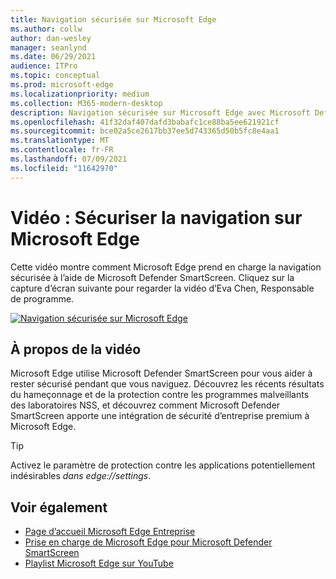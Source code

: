```yaml
---
title: Navigation sécurisée sur Microsoft Edge
ms.author: collw
author: dan-wesley
manager: seanlynd
ms.date: 06/29/2021
audience: ITPro
ms.topic: conceptual
ms.prod: microsoft-edge
ms.localizationpriority: medium
ms.collection: M365-modern-desktop
description: Navigation sécurisée sur Microsoft Edge avec Microsoft Defender SmartScreen
ms.openlocfilehash: 41f32daf407dafd3babafc1ce88ba5ee621921cf
ms.sourcegitcommit: bce02a5ce2617bb37ee5d743365d50b5fc8e4aa1
ms.translationtype: MT
ms.contentlocale: fr-FR
ms.lasthandoff: 07/09/2021
ms.locfileid: "11642970"
---
```

# <a name="video-secure-browsing-on-microsoft-edge"></a>Vidéo : Sécuriser la navigation sur Microsoft Edge

Cette vidéo montre comment Microsoft Edge prend en charge la navigation sécurisée à l’aide de Microsoft Defender SmartScreen. Cliquez sur la capture d’écran suivante pour regarder la vidéo d’Eva Chen, Responsable de programme.

[![Navigation sécurisée sur Microsoft Edge](media/microsoft-edge-video-security-smartscreen/0.png)](http://www.youtube.com/watch?v=s9kk88SkjLw "Secure browsing on Microsoft Edge")

## <a name="about-the-video"></a>À propos de la vidéo

Microsoft Edge utilise Microsoft Defender SmartScreen pour vous aider à rester sécurisé pendant que vous naviguez. Découvrez les récents résultats du hameçonnage et de la protection contre les programmes malveillants des laboratoires NSS, et découvrez comment Microsoft Defender SmartScreen apporte une intégration de sécurité d’entreprise premium à Microsoft Edge.

> [!TIP]
> Activez le paramètre de protection contre les applications potentiellement indésirables *dans edge://settings*.

## <a name="see-also"></a>Voir également

- [Page d’accueil Microsoft Edge Entreprise](https://aka.ms/EdgeEnterprise)
- [Prise en charge de Microsoft Edge pour Microsoft Defender SmartScreen](microsoft-edge-security-smartscreen.md)
- [Playlist Microsoft Edge sur YouTube](https://www.youtube.com/playlist?list=PLXtHYVsvn_b-uXh1tMeYpT-0iD8tD3tFy)
